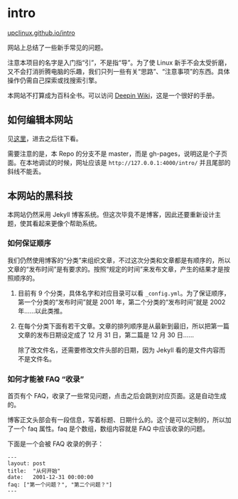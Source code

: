 # intro

[upclinux.github.io/intro](http://upclinux.github.io/intro)

网站上总结了一些新手常见的问题。

注意本项目的名字是入门指“引”，不是指“导”。为了使 Linux 新手不会太受折磨，又不会打消折腾电脑的乐趣，我们只列一些有关“思路”、“注意事项”的东西。具体操作仍需自己探索或找搜索引擎。

本网站不打算成为百科全书。可以访问 [Deepin Wiki](http://wiki.deepin.org)，这是一个很好的手册。

## 如何编辑本网站

见[这里](https://github.com/upclinux/upclinux.github.io)，进去之后往下看。

需要注意的是，本 Repo 的分支不是 master，而是 gh-pages，说明这是个子页面。在本地调试的时候，网址应该是 `http://127.0.0.1:4000/intro/` 并且尾部的斜线不能丢。

## 本网站的黑科技

本网站仍然采用 Jekyll 博客系统。但这次毕竟不是博客，因此还要重新设计主题，使其看起来更像个帮助系统。

### 如何保证顺序

我们仍然使用博客的“分类”来组织文章，不过这次分类和文章都是有顺序的，所以文章的“发布时间”是有要求的。按照“规定的时间”来发布文章，产生的结果才是按照顺序的。

1. 目前有 9 个分类，具体名字和对应目录可以看 `_config.yml`。为了保证顺序，第一个分类的“发布时间”就是 2001 年，第二个分类的“发布时间”就是 2002 年……以此类推。
2. 在每个分类下面有若干文章。文章的排列顺序是从最新到最旧，所以把第一篇文章的发布日期设定成了 12 月 31 日，第二篇是 12 月 30 日……
   
   除了改文件名，还需要修改文件头部的日期，因为 Jekyll 看的是文件内容而不是文件名。
   
### 如何才能被 FAQ “收录”

首页有个 FAQ，收录了一些常见问题，点击之后会跳到对应页面。这是自动生成的。

博客正文头部会有一段信息，写着标题、日期什么的。这个是可以定制的，所以加了一个 faq 属性。faq 是个数组，数组内容就是 FAQ 中应该收录的问题。

下面是一个会被 FAQ 收录的例子：

    ---
    layout: post
    title:  "从何开始"
    date:   2001-12-31 00:00:00
    faq: ["第一个问题？", "第二个问题？"]
    ---
    